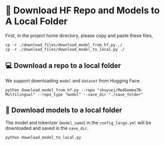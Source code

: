 # 🚩 Download HF Repo and Models to A Local Folder
First, in the project home directory, please copy and paste these files,
```shell
cp -r ./download_files/download_model_from_hf.py ./
cp -r ./download_files/download_model_to_local.py ./
```

## 💻 Download a repo to a local folder
We support downloading `model` and `dataset` from Hugging Face.

```shell
python download_model_from_hf.py --repo "shuyuej/MedGemma7B-Multilingual" --repo_type "model" --save_dir "./save_folder"
```

## 🤖 Download models to a local folder
The model and tokenizer (`model_name`) in the `config_large.yml` will be downloaded and saved in the `save_dir`.

```shell
python download_model_to_local.py
```
